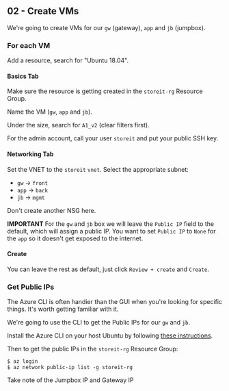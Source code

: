 ## 02 - Create VMs

We're going to create VMs for our `gw` (gateway), `app` and `jb` (jumpbox).

### For each VM

Add a resource, search for "Ubuntu 18.04".

#### Basics Tab

Make sure the resource is getting created in the `storeit-rg` Resource Group.

Name the VM (`gw`, `app` and `jb`).

Under the size, search for `A1_v2` (clear filters first).

For the admin account, call your user `storeit` and put your public SSH key.

#### Networking Tab

Set the VNET to the `storeit` `vnet`. Select the appropriate subnet:

* `gw` -> `front`
* `app` -> `back`
* `jb` -> `mgmt`

Don't create another NSG here.

**IMPORTANT** For the `gw` and `jb` box we will leave the `Public IP` field to the default, which will assign a public IP. You want to set `Public IP` to `None` for the `app` so it doesn't get exposed to the internet.

#### Create

You can leave the rest as default, just click `Review + create` and `Create`.

### Get Public IPs

The Azure CLI is often handier than the GUI when you're looking for specific things. It's worth getting familiar with it.

We're going to use the CLI to get the Public IPs for our `gw` and `jb`.

Install the Azure CLI on your host Ubuntu by following [these instructions](https://docs.microsoft.com/en-us/cli/azure/install-azure-cli-apt?view=azure-cli-latest).

Then to get the public IPs in the `storeit-rg` Resource Group:

```
$ az login
$ az network public-ip list -g storeit-rg
```

Take note of the Jumpbox IP and Gateway IP
